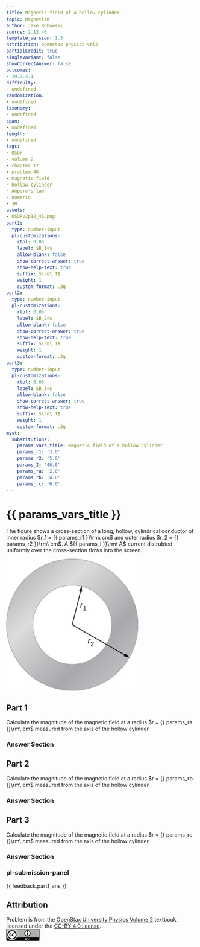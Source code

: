 ```yaml
---
title: Magnetic field of a hollow cylinder
topic: Magnetism
author: Jake Bobowski
source: 2.12.46
template_version: 1.3
attribution: openstax-physics-vol2
partialCredit: true
singleVariant: false
showCorrectAnswer: false
outcomes:
- 19.2.4.1
difficulty:
- undefined
randomization:
- undefined
taxonomy:
- undefined
span:
- undefined
length:
- undefined
tags:
- OSUP
- volume 2
- chapter 12
- problem 46
- magnetic field
- hollow cylinder
- Ampere's law
- numeric
- JB
assets:
- OSUPv2p12_46.png
part1:
  type: number-input
  pl-customizations:
    rtol: 0.05
    label: $B_1=$
    allow-blank: false
    show-correct-answer: true
    show-help-text: true
    suffix: $\rm\ T$
    weight: 1
    custom-format: .3g
part2:
  type: number-input
  pl-customizations:
    rtol: 0.05
    label: $B_2=$
    allow-blank: false
    show-correct-answer: true
    show-help-text: true
    suffix: $\rm\ T$
    weight: 1
    custom-format: .3g
part3:
  type: number-input
  pl-customizations:
    rtol: 0.05
    label: $B_3=$
    allow-blank: false
    show-correct-answer: true
    show-help-text: true
    suffix: $\rm\ T$
    weight: 1
    custom-format: .3g
myst:
  substitutions:
    params_vars_title: Magnetic field of a hollow cylinder
    params_r1: '3.0'
    params_r2: '5.0'
    params_I: '40.0'
    params_ra: '2.0'
    params_rb: '4.0'
    params_rc: '6.0'
---
```

# {{ params_vars_title }}
The figure shows a cross-section of a long, hollow, cylindrical conductor of inner radius $r_1 = {{ params_r1 }}\rm\ cm$ and outer radius $r_2 = {{ params_r2 }}\rm\ cm$.
A ${{ params_I }}\rm\ A$ current distrubted uniformly over the cross-section flows into the screen.

<img src="OSUPv2p12_46.png" width=350 alt="Cross-section of a hollow cylinder carry a uniform current.">

## Part 1

Calculate the magnitude of the magnetic field at a radius $r = {{ params_ra }}\rm\ cm$ measured from the axis of the hollow cylinder.

### Answer Section

## Part 2

Calculate the magnitude of the magnetic field at a radius $r = {{ params_rb }}\rm\ cm$ measured from the axis of the hollow cylinder.

### Answer Section

## Part 3

Calculate the magnitude of the magnetic field at a radius $r = {{ params_rc }}\rm\ cm$ measured from the axis of the hollow cylinder.

### Answer Section

### pl-submission-panel

{{ feedback.part1_ans }}

## Attribution

Problem is from the [OpenStax University Physics Volume 2](https://openstax.org/details/books/university-physics-volume-2) textbook, licensed under the [CC-BY 4.0 license](https://creativecommons.org/licenses/by/4.0/).<br>![Image representing the Creative Commons 4.0 BY license.](https://raw.githubusercontent.com/firasm/bits/master/by.png)
